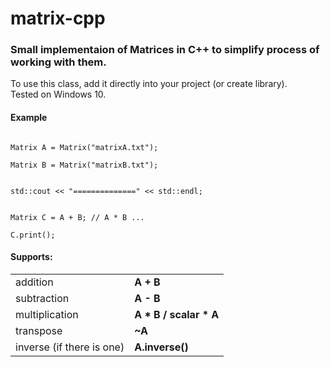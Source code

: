 # matrix-cpp

<h3>Small implementaion of Matrices in C++ to simplify process of working with them.</h3>
<div>
  To use this class, add it directly into your project (or create library).
  <br/>
  Tested on Windows 10.
</div>

<h4>Example</h4>

<code>
Matrix A = Matrix("matrixA.txt");<br/>
Matrix B = Matrix("matrixB.txt");<br/><br/>
std::cout << "==============" << std::endl;<br/><br/>
Matrix C = A + B; // A * B ...<br/>
C.print();
</code>


<div>
  <h4>Supports:</h4>
  <table>
    <tr>
      <td>addition</td>
      <td><b>A + B</b></td>
    </tr>
    <tr>
      <td>subtraction</td>
      <td><b>A - B</b></td>
    </tr>
    <tr>
      <td>multiplication</td>
      <td><b>A * B / scalar * A</b></td>
    </tr>
    <tr>
      <td>transpose</td>
      <td><b>~A</b></td>
    </tr>
    <tr>
      <td>inverse (if there is one)</td>
      <td><b>A.inverse()</b></td>
    </tr>
  </table>
</div>
